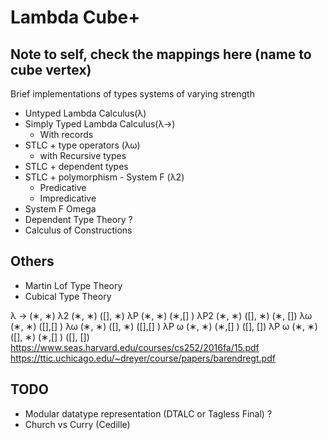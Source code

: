 # Lambda Cube+

## Note to self, check the mappings here (name to cube vertex)
Brief implementations of types systems of varying strength
- Untyped Lambda Calculus(λ)
- Simply Typed Lambda Calculus(λ→)
    * With records
- STLC + type operators (λω)
    * with Recursive types
- STLC + dependent types 
- STLC + polymorphism - System F (λ2)
    * Predicative
    * Impredicative
- System F Omega
- Dependent Type Theory ?
- Calculus of Constructions

## Others
- Martin Lof Type Theory
- Cubical Type Theory



λ → (∗, ∗) 
λ2 (∗, ∗) ([], ∗)
λP (∗, ∗) (∗,[] )
λP2 (∗, ∗) ([], ∗) (∗, [])
λω (∗, ∗) ([],[] )
λω (∗, ∗) ([], ∗) ([],[] )
λP ω (∗, ∗) (∗,[] ) ([], [])
λP ω (∗, ∗) ([], ∗) (∗,[] ) ([], [])
https://www.seas.harvard.edu/courses/cs252/2016fa/15.pdf
https://ttic.uchicago.edu/~dreyer/course/papers/barendregt.pdf

## TODO
- Modular datatype representation (DTALC or Tagless Final) ?
- Church vs Curry (Cedille)
